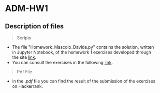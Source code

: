 # ADM-HW1
## Description of files

> Scripts
* The file "Homework_Mascolo_Davide.py" contains the solution, written in Jupyter Notebook, of the homework 1 exercises developed through the site [link](https://www.hackerrank.com/).
* You can consult the exercises in the following [link](http://aris.me/contents/teaching/data-mining-ds-2021/homeworks/homework1.pdf).

> Pdf File
* In the _.pdf_ file you can find the result of the submission of the exercises on Hackerrank.

